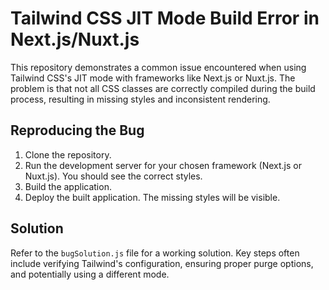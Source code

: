 # Tailwind CSS JIT Mode Build Error in Next.js/Nuxt.js

This repository demonstrates a common issue encountered when using Tailwind CSS's JIT mode with frameworks like Next.js or Nuxt.js.  The problem is that not all CSS classes are correctly compiled during the build process, resulting in missing styles and inconsistent rendering. 

## Reproducing the Bug

1. Clone the repository.
2. Run the development server for your chosen framework (Next.js or Nuxt.js). You should see the correct styles.
3. Build the application.
4. Deploy the built application. The missing styles will be visible.

## Solution

Refer to the `bugSolution.js` file for a working solution.  Key steps often include verifying Tailwind's configuration, ensuring proper purge options, and potentially using a different mode.